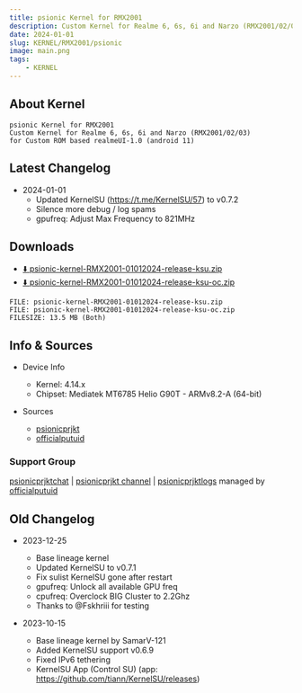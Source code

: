 ```yaml
---
title: psionic Kernel for RMX2001
description: Custom Kernel for Realme 6, 6s, 6i and Narzo (RMX2001/02/03)
date: 2024-01-01
slug: KERNEL/RMX2001/psionic
image: main.png
tags:
    - KERNEL
---
```


## About Kernel
```
psionic Kernel for RMX2001
Custom Kernel for Realme 6, 6s, 6i and Narzo (RMX2001/02/03)
for Custom ROM based realmeUI-1.0 (android 11)
```

## Latest Changelog
* 2024-01-01
  * Updated KernelSU (https://t.me/KernelSU/57) to v0.7.2
  * Silence more debug / log spams
  * gpufreq: Adjust Max Frequency to 821MHz

## Downloads
* [⬇️ psionic-kernel-RMX2001-01012024-release-ksu.zip](https://sourceforge.net/projects/psionicprjkt/files/KERNEL/RMX2001/psionic-kernel-RMX2001-01012024-release-ksu.zip/download)
* [⬇️ psionic-kernel-RMX2001-01012024-release-ksu-oc.zip](https://sourceforge.net/projects/psionicprjkt/files/KERNEL/RMX2001/psionic-kernel-RMX2001-01012024-release-ksu-oc.zip/download)

```
FILE: psionic-kernel-RMX2001-01012024-release-ksu.zip
FILE: psionic-kernel-RMX2001-01012024-release-ksu-oc.zip
FILESIZE: 13.5 MB (Both)
```

## Info & Sources
* Device Info
  * Kernel: 4.14.x
  * Chipset: Mediatek MT6785 Helio G90T - ARMv8.2-A (64-bit)

* Sources
  * [psionicprjkt](https://github.com/psionicprjkt)
  * [officialputuid](https://github.com/officialputuid)

### Support Group
[psionicprjktchat](https://t.me/psionicprjktchat) | [psionicprjkt channel](https://t.me/psionicprjkt) | [psionicprjktlogs](https://t.me/psionicprjktlogs) managed by [officialputuid](https://t.me/officialputuid)

## Old Changelog
* 2023-12-25
  * Base lineage kernel
  * Updated KernelSU to v0.7.1
  * Fix sulist KernelSU gone after restart
  * gpufreq: Unlock all available GPU freq
  * cpufreq: Overclock BIG Cluster to 2.2Ghz
  * Thanks to @Fskhriii for testing

* 2023-10-15
  * Base lineage kernel by SamarV-121
  * Added KernelSU support v0.6.9
  * Fixed IPv6 tethering
  * KernelSU App (Control SU) (app: https://github.com/tiann/KernelSU/releases)
